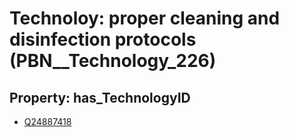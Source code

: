 # Technoloy: __proper cleaning and disinfection protocols__ (PBN__Technology_226)

## Property: has_TechnologyID

* [Q24887418](Q24887418)


